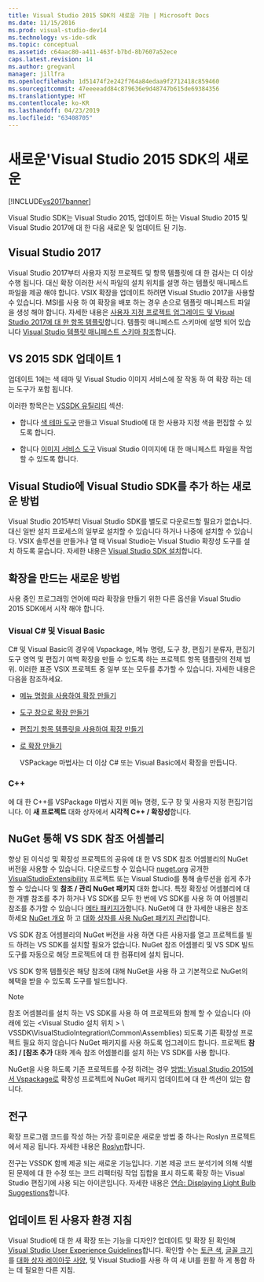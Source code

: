 ```yaml
---
title: Visual Studio 2015 SDK의 새로운 기능 | Microsoft Docs
ms.date: 11/15/2016
ms.prod: visual-studio-dev14
ms.technology: vs-ide-sdk
ms.topic: conceptual
ms.assetid: c64aac80-a411-463f-b7bd-8b7607a52ece
caps.latest.revision: 14
ms.author: gregvanl
manager: jillfra
ms.openlocfilehash: 1d51474f2e242f764a84edaa9f2712418c859460
ms.sourcegitcommit: 47eeeeadd84c879636e9d48747b615de69384356
ms.translationtype: HT
ms.contentlocale: ko-KR
ms.lasthandoff: 04/23/2019
ms.locfileid: "63408705"
---
```

# <a name="what39s-new-in-the-visual-studio-2015-sdk"></a>새로운&#39;Visual Studio 2015 SDK의 새로운
[!INCLUDE[vs2017banner](../includes/vs2017banner.md)]

Visual Studio SDK는 Visual Studio 2015, 업데이트 하는 Visual Studio 2015 및 Visual Studio 2017에 대 한 다음 새로운 및 업데이트 된 기능.

## <a name="visual-studio-2017"></a>Visual Studio 2017

Visual Studio 2017부터 사용자 지정 프로젝트 및 항목 템플릿에 대 한 검사는 더 이상 수행 됩니다. 대신 확장 이러한 서식 파일의 설치 위치를 설명 하는 템플릿 매니페스트 파일을 제공 해야 합니다. VSIX 확장을 업데이트 하려면 Visual Studio 2017을 사용할 수 있습니다. MSI를 사용 하 여 확장을 배포 하는 경우 손으로 템플릿 매니페스트 파일을 생성 해야 합니다. 자세한 내용은 [사용자 지정 프로젝트 업그레이드 및 Visual Studio 2017에 대 한 항목 템플릿](/visualstudio/extensibility/upgrading-custom-project-and-item-templates-for-visual-studio-2017?view=vs-2015)합니다. 템플릿 매니페스트 스키마에 설명 되어 있습니다 [Visual Studio 템플릿 매니페스트 스키마 참조](/visualstudio/extensibility/visual-studio-template-manifest-schema-reference)합니다.

## <a name="vs-2015-sdk-update-1"></a>VS 2015 SDK 업데이트 1
 업데이트 1에는 색 테마 및 Visual Studio 이미지 서비스에 잘 작동 하 여 확장 하는 데는 도구가 포함 됩니다.

 이러한 항목은는 [VSSDK 유틸리티](../extensibility/internals/vssdk-utilities.md) 섹션:

- 합니다 [색 테마 도구](../extensibility/internals/color-theming-tools.md) 만들고 Visual Studio에 대 한 사용자 지정 색을 편집할 수 있도록 합니다.

- 합니다 [이미지 서비스 도구](../extensibility/internals/image-service-tools.md) Visual Studio 이미지에 대 한 매니페스트 파일을 작업할 수 있도록 합니다.

## <a name="new-way-to-add-the-visual-studio-sdk-to-visual-studio"></a>Visual Studio에 Visual Studio SDK를 추가 하는 새로운 방법
 Visual Studio 2015부터 Visual Studio SDK를 별도로 다운로드할 필요가 없습니다. 대신 일반 설치 프로세스의 일부로 설치할 수 있습니다 하거나 나중에 설치할 수 있습니다. VSIX 솔루션을 만들거나 열 때 Visual Studio는 Visual Studio 확장성 도구를 설치 하도록 묻습니다. 자세한 내용은 [Visual Studio SDK 설치](../extensibility/installing-the-visual-studio-sdk.md)합니다.

## <a name="new-ways-of-creating-extensions"></a>확장을 만드는 새로운 방법
 사용 중인 프로그래밍 언어에 따라 확장을 만들기 위한 다른 옵션을 Visual Studio 2015 SDK에서 시작 해야 합니다.

### <a name="visual-c-and-visual-basic"></a>Visual C# 및 Visual Basic
 C# 및 Visual Basic의 경우에 Vspackage, 메뉴 명령, 도구 창, 편집기 분류자, 편집기 도구 영역 및 편집기 여백 확장을 만들 수 있도록 하는 프로젝트 항목 템플릿의 전체 범위. 이러한 표준 VSIX 프로젝트 중 일부 또는 모두를 추가할 수 있습니다. 자세한 내용은 다음을 참조하세요.

- [메뉴 명령을 사용하여 확장 만들기](../extensibility/creating-an-extension-with-a-menu-command.md)

- [도구 창으로 확장 만들기](../extensibility/creating-an-extension-with-a-tool-window.md)

- [편집기 항목 템플릿을 사용하여 확장 만들기](../extensibility/creating-an-extension-with-an-editor-item-template.md)

- [로 확장 만들기](../extensibility/creating-an-extension-with-a-vspackage.md)

     VSPackage 마법사는 더 이상 C# 또는 Visual Basic에서 확장을 만듭니다.

### <a name="c"></a>C++
 에 대 한 C++를 VSPackage 마법사 지원 메뉴 명령, 도구 창 및 사용자 지정 편집기입니다. 이 **새 프로젝트** 대화 상자에서 **시각적 C++ / 확장성**합니다.

## <a name="vs-sdk-reference-assemblies-via-nuget"></a>NuGet 통해 VS SDK 참조 어셈블리
 향상 된 이식성 및 확장성 프로젝트의 공유에 대 한 VS SDK 참조 어셈블리의 NuGet 버전을 사용할 수 있습니다.  다운로드할 수 있습니다 [nuget.org](http://www.nuget.org) 공개한 [VisualStudioExtensibility](http://www.nuget.org/profiles/VisualStudioExtensibility) 프로젝트 또는 Visual Studio를 통해 솔루션을 쉽게 추가할 수 있습니다 및 **참조 / 관리 NuGet 패키지** 대화 합니다. 특정 확장성 어셈블리에 대 한 개별 참조를 추가 하거나 VS SDK를 모두 한 번에 VS SDK를 사용 하 여 어셈블리 참조를 추가할 수 있습니다 [메타 패키지가](http://www.nuget.org/packages/VSSDK_Reference_Assemblies)합니다. NuGet에 대 한 자세한 내용은 참조 하세요 [NuGet 개요](http://docs.nuget.org/) 하 고 [대화 상자를 사용 NuGet 패키지 관리](http://docs.nuget.org/Consume/Package-Manager-Dialog)합니다.

 VS SDK 참조 어셈블리의 NuGet 버전을 사용 하면 다른 사용자를 열고 프로젝트를 빌드 하려는 VS SDK를 설치할 필요가 없습니다.  NuGet 참조 어셈블리 및 VS SDK 빌드 도구를 자동으로 해당 프로젝트에 대 한 컴퓨터에 설치 됩니다.

 VS SDK 항목 템플릿은 해당 참조에 대해 NuGet을 사용 하 고 기본적으로 NuGet의 혜택을 받을 수 있도록 도구를 빌드합니다.

> [!NOTE]
> 참조 어셈블리를 설치 하는 VS SDK를 사용 하 여 프로젝트와 함께 할 수 있습니다 (아래에 있는 \<Visual Studio 설치 위치 > \ VSSDK\VisualStudioIntegration\Common\Assemblies) 되도록 기존 확장성 프로젝트 필요 하지 않습니다 NuGet 패키지를 사용 하도록 업그레이드 합니다.  프로젝트 **참조] / [참조 추가** 대화 계속 참조 어셈블리를 설치 하는 VS SDK를 사용 합니다.
>
> NuGet을 사용 하도록 기존 프로젝트를 수정 하려는 경우 [방법: Visual Studio 2015에서 Vspackage로](../extensibility/how-to-migrate-extensibility-projects-to-visual-studio-2015.md) 확장성 프로젝트에 NuGet 패키지 업데이트에 대 한 섹션이 있는 합니다.

## <a name="light-bulbs"></a>전구
 확장 프로그램 코드를 작성 하는 가장 흥미로운 새로운 방법 중 하나는 Roslyn 프로젝트에서 제공 됩니다. 자세한 내용은 [Roslyn](https://github.com/dotnet/Roslyn)합니다.

 전구는 VSSDK 함께 제공 되는 새로운 기능입니다. 기본 제공 코드 분석기에 의해 식별 된 문제에 대 한 수정 또는 코드 리팩터링 작업 집합을 표시 하도록 확장 하는 Visual Studio 편집기에 사용 되는 아이콘입니다. 자세한 내용은 [연습: Displaying Light Bulb Suggestions](../extensibility/walkthrough-displaying-light-bulb-suggestions.md)합니다.

## <a name="updated-user-experience-guidelines"></a>업데이트 된 사용자 환경 지침
 Visual Studio에 대 한 새 확장 또는 기능을 디자인? 업데이트 및 확장 된 확인해 [Visual Studio User Experience Guidelines](../extensibility/ux-guidelines/visual-studio-user-experience-guidelines.md)합니다.  확인할 수는 [토큰 색](../extensibility/ux-guidelines/shared-colors-for-visual-studio.md), [글꼴 크기](../extensibility/ux-guidelines/fonts-and-formatting-for-visual-studio.md)를 [대화 상자 레이아웃 사양](../extensibility/ux-guidelines/layout-for-visual-studio.md), 및 Visual Studio를 사용 하 여 새 UI를 원활 하 게 통합 하는 데 필요한 다른 지침.
